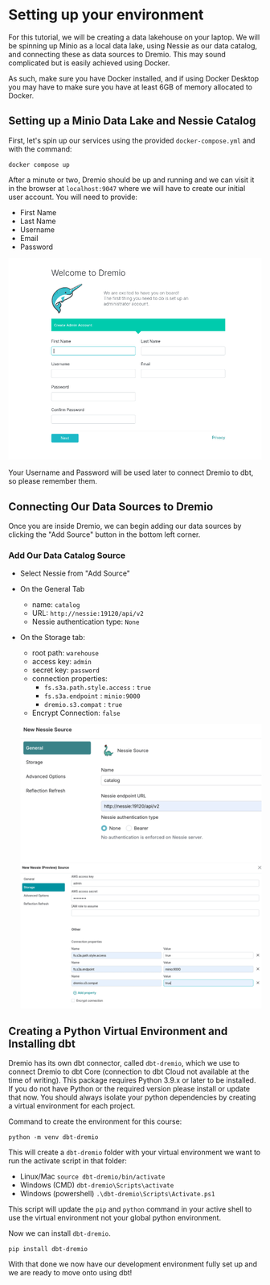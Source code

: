 # Setting up your environment

For this tutorial, we will be creating a data lakehouse on your laptop. We will be spinning up Minio as a local data lake, using Nessie as our data catalog, and connecting these as data sources to Dremio. This may sound complicated but is easily achieved using Docker. 

As such, make sure you have Docker installed, and if using Docker Desktop you may have to make sure you have at least 6GB of memory allocated to Docker. 

## Setting up a Minio Data Lake and Nessie Catalog

First, let's spin up our services using the provided `docker-compose.yml` and with the command:

```
docker compose up
```
After a minute or two, Dremio should be up and running and we can visit it in the browser at `localhost:9047` where we will have to create our initial user account. You will need to provide:
  - First Name
  - Last Name
  - Username
  - Email
  - Password

  ![alt text](./images/image-0.1.webp)

Your Username and Password will be used later to connect Dremio to dbt, so please remember them.

## Connecting Our Data Sources to Dremio
Once you are inside Dremio, we can begin adding our data sources by clicking the "Add Source" button in the bottom left corner.

### Add Our Data Catalog Source
  - Select Nessie from "Add Source"
  - On the General Tab
    - name: `catalog`
    - URL: `http://nessie:19120/api/v2`
    - Nessie authentication type: `None`
  - On the Storage tab:
    - root path: `warehouse`
    - access key: `admin`
    - secret key: `password`
    - connection properties:
      - `fs.s3a.path.style.access` : `true`
      - `fs.s3a.endpoint` : `minio:9000`
      - `dremio.s3.compat` : `true`
    - Encrypt Connection: `false`

    ![alt text](./images/image-0.2.webp)
    ![alt text](./images/image-0.3.webp)

## Creating a Python Virtual Environment and Installing dbt

Dremio has its own dbt connector, called `dbt-dremio`, which we use to connect Dremio to dbt Core (connection to dbt Cloud not available at the time of writing). This package requires Python 3.9.x or later to be installed. If you do not have Python or the required version please install or update that now. You should always isolate your python dependencies by creating a virtual environment for each project.

Command to create the environment for this course:

```
python -m venv dbt-dremio
```

This will create a `dbt-dremio` folder with your virtual environment we want to run the activate script in that folder:

- Linux/Mac `source dbt-dremio/bin/activate`
- Windows (CMD) `dbt-dremio\Scripts\activate`
- Windows (powershell) `.\dbt-dremio\Scripts\Activate.ps1`

This script will update the `pip` and `python` command in your active shell to use the virtual environment not your global python environment.

Now we can install `dbt-dremio`.

```
pip install dbt-dremio
```

With that done we now have our development environment fully set up and we are ready to move onto using dbt!
